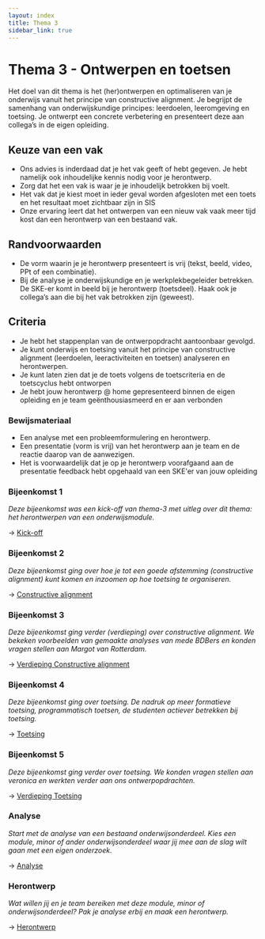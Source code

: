 ```yaml
---
layout: index
title: Thema 3
sidebar_link: true
---
```


# Thema 3 - Ontwerpen en toetsen

Het doel van dit thema is het (her)ontwerpen en optimaliseren van je onderwijs vanuit het principe van constructive alignment. Je begrijpt de samenhang van onderwijskundige principes: leerdoelen, leeromgeving en toetsing. Je ontwerpt een concrete verbetering en presenteert deze aan collega’s in de eigen opleiding.

## Keuze van een vak
* Ons advies is inderdaad dat je het vak geeft of hebt gegeven. Je hebt namelijk ook inhoudelijke kennis nodig voor je herontwerp.
* Zorg dat het een vak is waar je je inhoudelijk betrokken bij voelt.
* Het vak dat je kiest moet in ieder geval worden afgesloten met een toets en het resultaat moet zichtbaar zijn in SIS
* Onze ervaring leert dat het ontwerpen van een nieuw vak vaak meer tijd kost dan een herontwerp van een bestaand vak.

## Randvoorwaarden
* De vorm waarin je je herontwerp presenteert is vrij (tekst, beeld, video, PPt of een combinatie).
* Bij de analyse je onderwijskundige en je werkplekbegeleider betrekken. De SKE-er komt in beeld bij je herontwerp (toetsdeel). Haak ook je collega’s aan die bij het vak betrokken zijn (geweest).

## Criteria
* Je hebt het stappenplan van de ontwerpopdracht aantoonbaar gevolgd.
* Je kunt onderwijs en toetsing vanuit het principe van constructive alignment (leerdoelen, leeractiviteiten en toetsen) analyseren en herontwerpen.
* Je kunt laten zien dat je de toets volgens de toetscriteria en de toetscyclus hebt ontworpen
* Je hebt jouw herontwerp @ home gepresenteerd binnen de eigen opleiding en je team geënthousiasmeerd en er aan verbonden

### Bewijsmateriaal
* Een analyse met een probleemformulering en herontwerp.
* Een presentatie (vorm is vrij) van het herontwerp aan je team en de reactie daarop van de aanwezigen.
* Het is voorwaardelijk dat je op je herontwerp voorafgaand aan de presentatie feedback hebt opgehaald van een SKE'er van jouw opleiding

### Bijeenkomst 1

*Deze bijeenkomst was een kick-off van thema-3 met uitleg over dit thema: het herontwerpen van een onderwijsmodule.*

→ [Kick-off](../thema-3/bijeenkomst-1)

### Bijeenkomst 2

*Deze bijeenkomst ging over hoe je tot een goede afstemming (constructive alignment) kunt komen en inzoomen op hoe toetsing te organiseren.*

→ [Constructive alignment](../thema-3/bijeenkomst-2)

### Bijeenkomst 3

*Deze bijeenkomst ging verder (verdieping) over constructive alignment. We bekeken voorbeelden van gemaakte analyses van mede BDBers en konden vragen stellen aan Margot van Rotterdam.*

→ [Verdieping Constructive alignment](../thema-3/bijeenkomst-3)

### Bijeenkomst 4

*Deze bijeenkomst ging over toetsing. De nadruk op meer formatieve toetsing, programmatisch toetsen, de studenten actiever betrekken bij toetsing.*

→ [Toetsing](../thema-3/bijeenkomst-4)

### Bijeenkomst 5

*Deze bijeenkomst ging verder over toetsing. We konden vragen stellen aan veronica en werkten verder aan ons ontwerpopdrachten.*

→ [Verdieping Toetsing](../thema-3/bijeenkomst-5)

### Analyse

*Start met de analyse van een bestaand onderwijsonderdeel. Kies een module, minor of ander onderwijsonderdeel waar jij mee aan de slag wilt gaan met een eigen onderzoek.*

→ [Analyse](../thema-3/analyse)

### Herontwerp

*Wat willen jij en je team bereiken met deze module, minor of onderwijsonderdeel? Pak je analyse erbij en maak een herontwerp.*

→ [Herontwerp](../thema-3/herontwerp)
